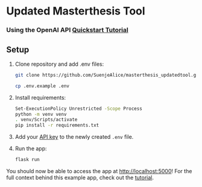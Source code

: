 # Updated Masterthesis Tool
### Using the OpenAI API [Quickstart Tutorial](https://beta.openai.com/docs/quickstart)

## Setup
1. Clone repository and add .env files:
    ```bash
   git clone https://github.com/SuenjeAlice/masterthesis_updatedtool.git
   ```
   ```bash
   cp .env.example .env
   ```
3. Install requirements:

   ```bash
   Set-ExecutionPolicy Unrestricted -Scope Process
   python -m venv venv
   . venv/Scripts/activate
   pip install -r requirements.txt
   ```
4. Add your [API key](https://beta.openai.com/account/api-keys) to the newly created `.env` file.
5. Run the app:

   ```bash
   flask run
   ```

You should now be able to access the app at [http://localhost:5000](http://localhost:5000)! For the full context behind this example app, check out the [tutorial](https://beta.openai.com/docs/quickstart).
